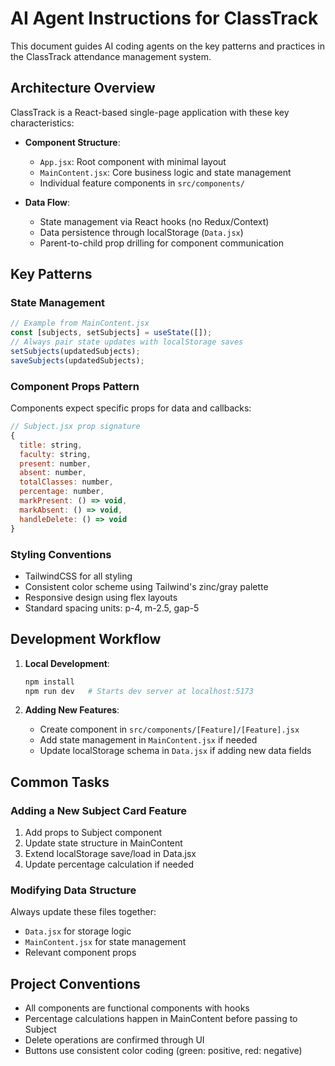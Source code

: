 # AI Agent Instructions for ClassTrack

This document guides AI coding agents on the key patterns and practices in the ClassTrack attendance management system.

## Architecture Overview

ClassTrack is a React-based single-page application with these key characteristics:

- **Component Structure**:
  - `App.jsx`: Root component with minimal layout
  - `MainContent.jsx`: Core business logic and state management
  - Individual feature components in `src/components/`

- **Data Flow**:
  - State management via React hooks (no Redux/Context)
  - Data persistence through localStorage (`Data.jsx`)
  - Parent-to-child prop drilling for component communication

## Key Patterns

### State Management
```jsx
// Example from MainContent.jsx
const [subjects, setSubjects] = useState([]);
// Always pair state updates with localStorage saves
setSubjects(updatedSubjects);
saveSubjects(updatedSubjects);
```

### Component Props Pattern
Components expect specific props for data and callbacks:
```jsx
// Subject.jsx prop signature
{
  title: string,
  faculty: string,
  present: number,
  absent: number,
  totalClasses: number,
  percentage: number,
  markPresent: () => void,
  markAbsent: () => void,
  handleDelete: () => void
}
```

### Styling Conventions
- TailwindCSS for all styling
- Consistent color scheme using Tailwind's zinc/gray palette
- Responsive design using flex layouts
- Standard spacing units: p-4, m-2.5, gap-5

## Development Workflow

1. **Local Development**:
   ```bash
   npm install
   npm run dev   # Starts dev server at localhost:5173
   ```

2. **Adding New Features**:
   - Create component in `src/components/[Feature]/[Feature].jsx`
   - Add state management in `MainContent.jsx` if needed
   - Update localStorage schema in `Data.jsx` if adding new data fields

## Common Tasks

### Adding a New Subject Card Feature
1. Add props to Subject component
2. Update state structure in MainContent
3. Extend localStorage save/load in Data.jsx
4. Update percentage calculation if needed

### Modifying Data Structure
Always update these files together:
- `Data.jsx` for storage logic
- `MainContent.jsx` for state management
- Relevant component props

## Project Conventions

- All components are functional components with hooks
- Percentage calculations happen in MainContent before passing to Subject
- Delete operations are confirmed through UI
- Buttons use consistent color coding (green: positive, red: negative)